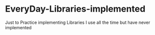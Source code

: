 # EveryDay-Libraries-implemented
Just to Practice implementing Libraries I use all the time but have never implemented
